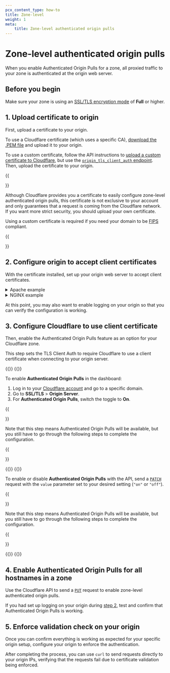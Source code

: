 ```yaml
---
pcx_content_type: how-to
title: Zone-level
weight: 1
meta:
    title: Zone-level authenticated origin pulls
---
```


# Zone-level authenticated origin pulls

When you enable Authenticated Origin Pulls for a zone, all proxied traffic to your zone is authenticated at the origin web server.

## Before you begin

Make sure your zone is using an [SSL/TLS encryption mode](/ssl/origin-configuration/ssl-modes/) of **Full** or higher.

## 1. Upload certificate to origin

First, upload a certificate to your origin.

To use a Cloudflare certificate (which uses a specific CA), [download the .PEM file](/ssl/static/authenticated_origin_pull_ca.pem) and upload it to your origin.

To use a custom certificate, follow the API instructions to [upload a custom certificate to Cloudflare](/ssl/edge-certificates/custom-certificates/uploading/#upload-a-custom-certificate), but use the [`origin_tls_client_auth` endpoint](/api/operations/zone-level-authenticated-origin-pulls-upload-certificate). Then, upload the certificate to your origin.

{{<Aside type="warning">}}

Although Cloudflare provides you a certificate to easily configure zone-level authenticated origin pulls, this certificate is not exclusive to your account and only guarantees that a request is coming from the Cloudflare network. If you want more strict security, you should upload your own certificate.

Using a custom certificate is required if you need your domain to be [FIPS](https://en.wikipedia.org/wiki/Federal_Information_Processing_Standards) compliant.

{{</Aside>}}

## 2. Configure origin to accept client certificates

With the certificate installed, set up your origin web server to accept client certificates.

<details>
<summary>Apache example</summary>
<div>

For this example, you would have saved the certificate `/path/to/origin-pull-ca.pem`.

```txt
SSLVerifyClient require
SSLVerifyDepth 1
SSLCACertificateFile /path/to/origin-pull-ca.pem
```

</div>
</details>

<details>
<summary>NGINX example</summary>
<div>

For this example, you would have saved your certificate to `/etc/nginx/certs/cloudflare.crt`.

```txt
ssl_client_certificate /etc/nginx/certs/cloudflare.crt;
ssl_verify_client on;
```

</div>

</details>

At this point, you may also want to enable logging on your origin so that you can verify the configuration is working.

## 3. Configure Cloudflare to use client certificate

Then, enable the Authenticated Origin Pulls feature as an option for your Cloudflare zone.

This step sets the TLS Client Auth to require Cloudflare to use a client certificate when connecting to your origin server.

{{<tabs labels="Dashboard | API">}}
{{<tab label="dashboard" no-code="true">}}

To enable **Authenticated Origin Pulls** in the dashboard:

1.  Log in to your [Cloudflare account](https://dash.cloudflare.com) and go to a specific domain.
2.  Go to **SSL/TLS** > **Origin Server**.
3.  For **Authenticated Origin Pulls**, switch the toggle to **On**.

{{<Aside type="warning">}}

Note that this step means Authenticated Origin Pulls will be available, but you still have to go through the following steps to complete the configuration.

{{</Aside>}}

{{</tab>}}
{{<tab label="api" no-code="true">}}

To enable or disable **Authenticated Origin Pulls** with the API, send a [`PATCH`](/api/operations/zone-settings-change-tls-client-auth-setting) request with the `value` parameter set to your desired setting (`"on"` or `"off"`).

{{<Aside type="warning">}}

Note that this step means Authenticated Origin Pulls will be available, but you still have to go through the following steps to complete the configuration.

{{</Aside>}}

{{</tab>}}
{{</tabs>}}

##  4. Enable Authenticated Origin Pulls for all hostnames in a zone

Use the Cloudflare API to send a [`PUT`](/api/operations/zone-level-authenticated-origin-pulls-set-enablement-for-zone) request to enable zone-level authenticated origin pulls.

If you had set up logging on your origin during [step 2](#2-configure-origin-to-accept-client-certificates), test and confirm that Authenticated Origin Pulls is working.

##  5. Enforce validation check on your origin

Once you can confirm everything is working as expected for your specific origin setup, configure your origin to enforce the authentication.

After completing the process, you can use `curl` to send requests directly to your origin IPs, verifying that the requests fail due to certificate validation being enforced.